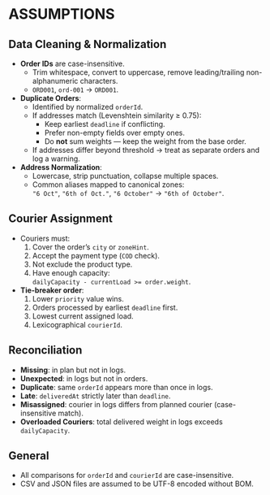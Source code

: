 # ASSUMPTIONS

## Data Cleaning & Normalization

- **Order IDs** are case-insensitive.
  - Trim whitespace, convert to uppercase, remove leading/trailing non-alphanumeric characters.
  - `ORD001`, `ord-001` → `ORD001`.
- **Duplicate Orders**:
  - Identified by normalized `orderId`.
  - If addresses match (Levenshtein similarity ≥ 0.75):
    - Keep earliest `deadline` if conflicting.
    - Prefer non-empty fields over empty ones.
    - Do **not** sum weights — keep the weight from the base order.
  - If addresses differ beyond threshold → treat as separate orders and log a warning.
- **Address Normalization**:
  - Lowercase, strip punctuation, collapse multiple spaces.
  - Common aliases mapped to canonical zones:  
    `"6 Oct"`, `"6th of Oct."`, `"6 October"` → `"6th of October"`.

## Courier Assignment

- Couriers must:
  1. Cover the order’s `city` or `zoneHint`.
  2. Accept the payment type (`COD` check).
  3. Not exclude the product type.
  4. Have enough capacity:  
     `dailyCapacity - currentLoad >= order.weight`.
- **Tie-breaker order**:
  1. Lower `priority` value wins.
  2. Orders processed by earliest `deadline` first.
  3. Lowest current assigned load.
  4. Lexicographical `courierId`.

## Reconciliation

- **Missing**: in plan but not in logs.
- **Unexpected**: in logs but not in orders.
- **Duplicate**: same `orderId` appears more than once in logs.
- **Late**: `deliveredAt` strictly later than `deadline`.
- **Misassigned**: courier in logs differs from planned courier (case-insensitive match).
- **Overloaded Couriers**: total delivered weight in logs exceeds `dailyCapacity`.

## General

- All comparisons for `orderId` and `courierId` are case-insensitive.
- CSV and JSON files are assumed to be UTF-8 encoded without BOM.
